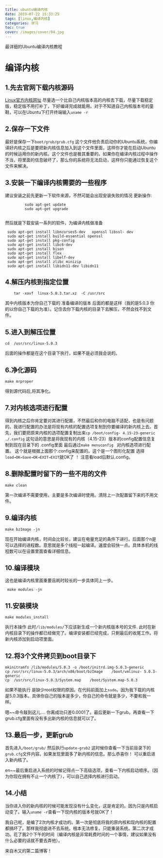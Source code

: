 ```yaml
---
title: ubuntu编译内核
date: 2019-07-22 15:33:25
tags: [linux,编译内核]
categories: 学习
toc: true
cover: /images/cover/04.jpg
---
```

最详细的Ubuntu编译内核教程
<!-- more -->
# 编译内核
## 1.先去官网下载内核源码
[Linux官方内核网址](https://www.kernel.org)
尽量选一个比自己内核版本高的内核去下载，尽量下载稳定版，稳定版不用打补丁，下好编译完成就能用。对于不知道自己内核版本号的童鞋，可以在Ubuntu下打开终端输入`uname -r` 
## 2.保存一下文件
最好是保存一下`boot/grub/grub.cfg` 这个文件他负责启动你的Ubuntu系统，你编译好内核之后是要把新内核信息加入到这个文件里面，这样你才能在启动Ubuntu的时候运用你的新内核。这个文件也是极其重要的。如果你在编译内核过程中操作不当，将里面的信息破坏了，那么你的系统将无法启动，这样你只能通过恢复这个文件来解决。
## 3.安装一下编译内核需要的一些程序
建议安装之前先更新一下软件来源，不然可能会出现安装失败的情况
更新操作:

```
         sudo apt-get update
         sudo apt-get upgrade
         
```
然后就是下载安装一系列的软件，为编译内核做准备

```
 sudo apt-get install libncurses5-dev   openssl libssl- dev 
 sudo apt-get install build-essential openssl
 sudo apt-get install pkg-config
 sudo apt-get install libc6-dev
 sudo apt-get install bison
 sudo apt-get install flex
 sudo apt-get install libelf-dev
 sudo apt-get install zlibc minizip
 sudo apt-get install libidn11-dev libidn11

```
## 4.解压内核到指定位置

```
	tar -xavf  linux-5.0.3.tar.xz  -C /usr/src 
```
其中内核版本为你自己下载的 准备编译的版本 后面的都是这样（我的是5.0.3 你的以你自己下载的为准）。记住去你下载内核的目录下去解压，不然会找不到文件。
## 5.进入到解压位置

```
cd  /usr/src/linux-5.0.3
```
后面的操作都是在这个目录下执行，如果不是必须我会说的。
## 6.净化源码

```
make mrproper
```
得到源代码后,将其净化。
## 7.对内核选项进行配置
得到内核之后你肯定要对其进行配置，不然最后和你的电脑不适配，也是有问题的。我进行配置的办法是将现有内核的配置选项复制到你要编译的新内核上去。首先，我们要把原来内核的选项配置复制出来`cp /boot/config- 4.15-23-generic  ./.config` 这句话的意思是将我现有的内核（4.15-23）版本的config配置信息复制到现在目录下的 .config里面 最后通过`make menuconfig ` 对内核选项进行配置。 这个就是根据上面那个.config来配置的。这个是一个图形化配置 选择 `load→OK→Save→OK→EXIT→EXIT`就OK了 ！ 注意看load后默认.config。
## 8.删除配置时留下的一些不用的文件

```
make clean  

```
第一次编译不需要使用，主要是多次编译时使用。清除上一次配置留下来的不用文件。
## 9.编译内核

```
make bzImage -jn
```
现在开始编译内核，时间会比较长，建议在电量充足的条件下进行。后面那个n是可以选择的进程数。意思就是多个线程一起编译。速度会较快一点。具体本机的线程数可以在设置里面查看详细信息。 
## 10.编译模块
这也是编译内核里面重要且耗时较长的一步具体同上一步。

```
 make modules -jn
```
## 11.安装模块

```
make modules_install
```

执行本操作 此时`/lib/modules/`下应该新生成一个新内核版本号的文件.
此时在新内核目录下的操作都已经做完了。编译安装都已经完成，只剩最后的收尾工作。将新内核添加到启动项里面。
## 12.将3个文件拷贝到boot目录下

```
mkinitramfs /lib/modules/5.0.3 -o /boot/initrd.img-5.0.3-generic
cp /usr/src/linux-5.0.3/arch/x86/boot/bzImage    /boot/vmlinuz- 5.0.3-generic
cp  /usr/src/linux-5.0.3/System.map    /boot/System.map-5.0.3  
```
如果不能执行 是缺少root权限的原因。在代码前面加上`sudo`。因为我下载的内核是5.0.3版本。具体你自己的版本是多少，你自己的命令就是多少，不要和我一样。

嗯~~命令敲到这儿....
你离成功只差0.0001了。最后更新一下grub。再查看一下grub.cfg里面有没有多出新内核的信息就可以了。


## 13.最后一步，更新grub
首先进入`/boot/grub/` 然后执行`update-grub2` 这时候你查看一下当前目录下的`grub.cfg`文件内容。如果发现里面多了新内核的信息。那么恭喜你！ 可以重启进入新内核了。


en~~最后重启进入系统的时候记得点一下高级选项，查看一下内核启动顺序。（因为你现在拥有不止一个内核了），可以自己选择内核进行启动。

## 14.小结
当你进入你的新内核的时候可能发现没有什么变化，这是肯定的。因为只是内核启动变了。输入`uname -r`查看一下现内核的版本号就OK了！

我自己呢，是编了2次内核才成功的。第一次是彻底将我的原内核和现内核的配置都搞坏了。那样我彻底进不去系统。根本无法修复。只能重装系统。第二次才成功。花了我2个下午的时间（编译内核是非常耗费时间的一个事情，建议如果没有什么必要的话就不要去弄他）。

来自木又的第二篇博客！
 
